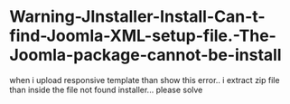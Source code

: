 # Warning-JInstaller-Install-Can-t-find-Joomla-XML-setup-file.-The-Joomla-package-cannot-be-install
when i upload responsive template than show this error.. i extract zip file than inside the file not found installer... please solve
